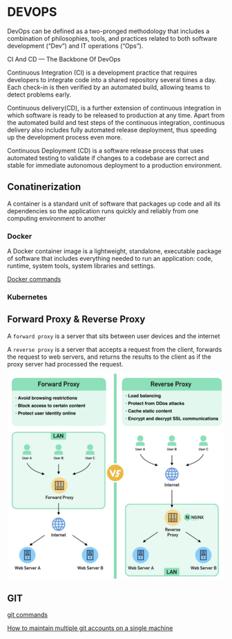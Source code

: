 # DEVOPS

DevOps can be defined as a two-pronged methodology that includes a combination of philosophies, tools, and practices related to both software development (“Dev”) and IT operations (“Ops”).

CI And CD — The Backbone Of DevOps

Continuous Integration (CI) is a development practice that requires developers to integrate code into a shared repository several times a day. Each check-in is then verified by an automated build, allowing teams to detect problems early.

Continuous delivery(CD), is a further extension of continuous integration in which software is ready to be released to production at any time. Apart from the automated build and test steps of the continuous integration, continuous delivery also includes fully automated release deployment, thus speeding up the development process even more.

Continuous Deployment (CD) is a software release process that uses automated testing to validate if changes to a codebase are correct and stable for immediate autonomous deployment to a production environment.

## Conatinerization

A container is a standard unit of software that packages up code and all its dependencies so the application runs quickly and reliably from one computing environment to another

### Docker

A Docker container image is a lightweight, standalone, executable package of software that includes everything needed to run an application: code, runtime, system tools, system libraries and settings.

[Docker commands](docker/README.md)

### Kubernetes

## Forward Proxy & Reverse Proxy

A `forward proxy` is a server that sits between user devices and the internet

A `reverse proxy` is a server that accepts a request from the client, forwards the request to web servers, and returns the results to the client as if the proxy server had processed the request.

![](images/proxy.png)

## GIT

[git commands](git/README.md)

[How to maintain multiple git accounts on a single machine](git/multiple_git_accounts.md)
